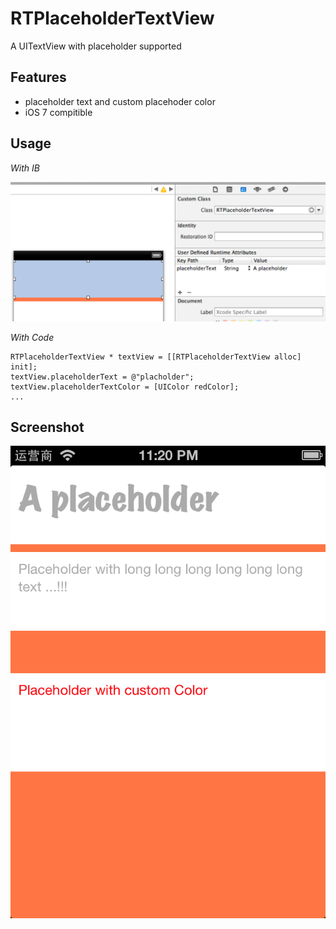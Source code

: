 RTPlaceholderTextView
=====================

A UITextView with placeholder supported

Features
----

- placeholder text and custom placehoder color
- iOS 7 compitible

Usage
----

*With IB*

![usage](./usage.png)

*With Code*

    RTPlaceholderTextView * textView = [[RTPlaceholderTextView alloc] init];
    textView.placeholderText = @"placholder";
    textView.placeholderTextColor = [UIColor redColor];
    ...
    

Screenshot
----

![screenshot](./screenshot.png)
